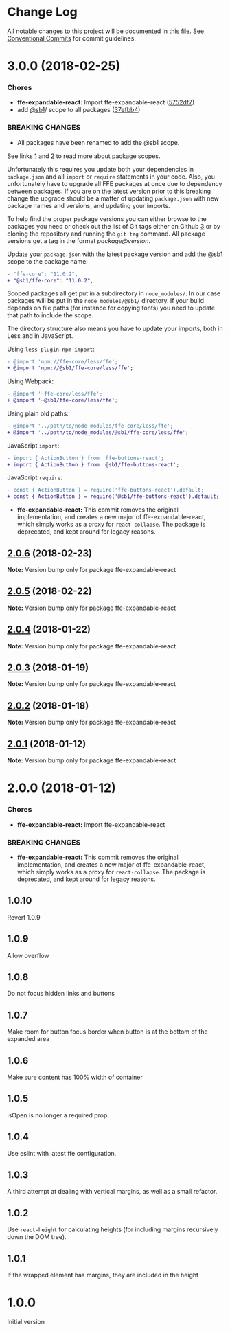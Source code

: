 # Change Log

All notable changes to this project will be documented in this file.
See [Conventional Commits](https://conventionalcommits.org) for commit guidelines.

  <a name="3.0.0"></a>
# 3.0.0 (2018-02-25)


### Chores

* **ffe-expandable-react:** Import ffe-expandable-react ([5752df7](https://github.com/SpareBank1/designsystem/commit/5752df7))
* add [@sb1](https://github.com/sb1)/ scope to all packages ([37efbb4](https://github.com/SpareBank1/designsystem/commit/37efbb4))


### BREAKING CHANGES

* All packages have been renamed to add the @sb1 scope.

See links [1] and [2] to read more about package scopes.

Unfortunately this requires you update both your dependencies in
`package.json` and all `import` or `require` statements in your code.
Also, you unfortunately have to upgrade all FFE packages at once due to
dependency between packages. If you are on the latest version prior to
this breaking change the upgrade should be a matter of updating
`package.json` with new package names and versions, and updating your
imports.

To help find the proper package versions you can either browse to the
packages you need or check out the list of Git tags either on
Github [3] or by cloning the repository and running the `git tag`
command. All package versions get a tag in the format
_package@version_.

Update your `package.json` with the latest package version and add the
@sb1 scope to the package name:

```diff
- "ffe-core": "11.0.2",
+ "@sb1/ffe-core": "11.0.2",
```

Scoped packages all get put in a subdirectory in `node_modules/`. In our
case packages will be put in the `node_modules/@sb1/` directory. If your
build depends on file paths (for instance for copying fonts) you need to
update that path to include the scope.

The directory structure also means you have to update your imports, both
in Less and in JavaScript.

Using `less-plugin-npm-import`:

```diff
- @import 'npm://ffe-core/less/ffe';
+ @import 'npm://@sb1/ffe-core/less/ffe';
```

Using Webpack:

```diff
- @import '~ffe-core/less/ffe';
+ @import '~@sb1/ffe-core/less/ffe';
```

Using plain old paths:

```diff
- @import '../path/to/node_modules/ffe-core/less/ffe';
+ @import '../path/to/node_modules/@sb1/ffe-core/less/ffe';
```

JavaScript `import`:

```diff
- import { ActionButton } from 'ffe-buttons-react';
+ import { ActionButton } from '@sb1/ffe-buttons-react';
```

JavaScript `require`:

```diff
- const { ActionButton } = require('ffe-buttons-react').default;
+ const { ActionButton } = require('@sb1/ffe-buttons-react').default;
```

[1]: https://docs.npmjs.com/misc/scope
[2]: https://docs.npmjs.com/getting-started/scoped-packages
[3]: https://github.com/sparebank1/designsystem/tags
* **ffe-expandable-react:** This commit removes the original implementation,
and creates a new major of ffe-expandable-react, which simply
works as a proxy for `react-collapse`. The package is deprecated,
and kept around for legacy reasons.




  <a name="2.0.6"></a>
## [2.0.6](https://github.com/SpareBank1/designsystem/compare/ffe-expandable-react@2.0.5...ffe-expandable-react@2.0.6) (2018-02-23)




**Note:** Version bump only for package ffe-expandable-react

<a name="2.0.5"></a>
## [2.0.5](https://github.com/SpareBank1/designsystem/compare/ffe-expandable-react@2.0.4...ffe-expandable-react@2.0.5) (2018-02-22)




**Note:** Version bump only for package ffe-expandable-react

<a name="2.0.4"></a>
## [2.0.4](https://github.com/SpareBank1/designsystem/compare/ffe-expandable-react@2.0.3...ffe-expandable-react@2.0.4) (2018-01-22)




**Note:** Version bump only for package ffe-expandable-react

<a name="2.0.3"></a>
## [2.0.3](https://github.com/SpareBank1/designsystem/compare/ffe-expandable-react@2.0.2...ffe-expandable-react@2.0.3) (2018-01-19)




**Note:** Version bump only for package ffe-expandable-react

<a name="2.0.2"></a>
## [2.0.2](https://github.com/SpareBank1/designsystem/compare/ffe-expandable-react@2.0.1...ffe-expandable-react@2.0.2) (2018-01-18)




**Note:** Version bump only for package ffe-expandable-react

<a name="2.0.1"></a>

## [2.0.1](https://github.com/SpareBank1/designsystem/compare/ffe-expandable-react@2.0.0...ffe-expandable-react@2.0.1) (2018-01-12)

**Note:** Version bump only for package ffe-expandable-react

<a name="2.0.0"></a>

# 2.0.0 (2018-01-12)

### Chores

* **ffe-expandable-react:** Import ffe-expandable-react

### BREAKING CHANGES

* **ffe-expandable-react:** This commit removes the original implementation,
and creates a new major of ffe-expandable-react, which simply
works as a proxy for `react-collapse`. The package is deprecated,
and kept around for legacy reasons.

## 1.0.10

Revert 1.0.9

## 1.0.9

Allow overflow

## 1.0.8

Do not focus hidden links and buttons

## 1.0.7

Make room for button focus border when button is at the bottom of the expanded area

## 1.0.6

Make sure content has 100% width of container

## 1.0.5

isOpen is no longer a required prop.

## 1.0.4

Use eslint with latest ffe configuration.

## 1.0.3

A third attempt at dealing with vertical margins, as well as a small refactor.

## 1.0.2

Use `react-height` for calculating heights (for including margins recursively down the DOM tree).

## 1.0.1

If the wrapped element has margins, they are included in the height

# 1.0.0

Initial version
